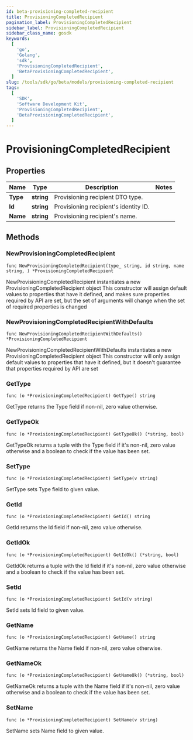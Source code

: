 ```yaml
---
id: beta-provisioning-completed-recipient
title: ProvisioningCompletedRecipient
pagination_label: ProvisioningCompletedRecipient
sidebar_label: ProvisioningCompletedRecipient
sidebar_class_name: gosdk
keywords:
  [
    'go',
    'Golang',
    'sdk',
    'ProvisioningCompletedRecipient',
    'BetaProvisioningCompletedRecipient',
  ]
slug: /tools/sdk/go/beta/models/provisioning-completed-recipient
tags:
  [
    'SDK',
    'Software Development Kit',
    'ProvisioningCompletedRecipient',
    'BetaProvisioningCompletedRecipient',
  ]
---
```


# ProvisioningCompletedRecipient

## Properties

| Name     | Type       | Description                           | Notes |
| -------- | ---------- | ------------------------------------- | ----- |
| **Type** | **string** | Provisioning recipient DTO type.      |
| **Id**   | **string** | Provisioning recipient's identity ID. |
| **Name** | **string** | Provisioning recipient's name.        |

## Methods

### NewProvisioningCompletedRecipient

`func NewProvisioningCompletedRecipient(type_ string, id string, name string, ) *ProvisioningCompletedRecipient`

NewProvisioningCompletedRecipient instantiates a new ProvisioningCompletedRecipient object This constructor will assign default values to properties that have it defined, and makes sure properties required by API are set, but the set of arguments will change when the set of required properties is changed

### NewProvisioningCompletedRecipientWithDefaults

`func NewProvisioningCompletedRecipientWithDefaults() *ProvisioningCompletedRecipient`

NewProvisioningCompletedRecipientWithDefaults instantiates a new ProvisioningCompletedRecipient object This constructor will only assign default values to properties that have it defined, but it doesn't guarantee that properties required by API are set

### GetType

`func (o *ProvisioningCompletedRecipient) GetType() string`

GetType returns the Type field if non-nil, zero value otherwise.

### GetTypeOk

`func (o *ProvisioningCompletedRecipient) GetTypeOk() (*string, bool)`

GetTypeOk returns a tuple with the Type field if it's non-nil, zero value otherwise and a boolean to check if the value has been set.

### SetType

`func (o *ProvisioningCompletedRecipient) SetType(v string)`

SetType sets Type field to given value.

### GetId

`func (o *ProvisioningCompletedRecipient) GetId() string`

GetId returns the Id field if non-nil, zero value otherwise.

### GetIdOk

`func (o *ProvisioningCompletedRecipient) GetIdOk() (*string, bool)`

GetIdOk returns a tuple with the Id field if it's non-nil, zero value otherwise and a boolean to check if the value has been set.

### SetId

`func (o *ProvisioningCompletedRecipient) SetId(v string)`

SetId sets Id field to given value.

### GetName

`func (o *ProvisioningCompletedRecipient) GetName() string`

GetName returns the Name field if non-nil, zero value otherwise.

### GetNameOk

`func (o *ProvisioningCompletedRecipient) GetNameOk() (*string, bool)`

GetNameOk returns a tuple with the Name field if it's non-nil, zero value otherwise and a boolean to check if the value has been set.

### SetName

`func (o *ProvisioningCompletedRecipient) SetName(v string)`

SetName sets Name field to given value.
